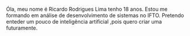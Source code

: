   Óla, meu nome é Ricardo Rodrigues Lima tenho 18 anos. Estou me formando em análise de desenvolvimento de sistemas no IFTO.
  Pretendo enteder um pouco de inteligência artificial ,pois quero criar uma futuramente.
